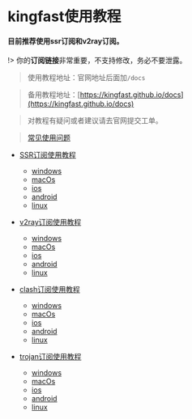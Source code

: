 # kingfast使用教程

#### 目前推荐使用ssr订阅和v2ray订阅。

<!-- <p class="tip">你的<strong>订阅链接</strong>非常重要，不支持修改，务必不要泄露。</p> -->

!> 你的**订阅链接**非常重要，不支持修改，务必不要泄露。

>使用教程地址：官网地址后面加`/docs`

>备用教程地址：[https://kingfast.github.io/docs](https://kingfast.github.io/docs)

> 对教程有疑问或者建议请去官网提交工单。

> [常见使用问题](https://www.zybuluo.com/hellozubuluo/note/1719955)

- [SSR订阅使用教程](/ssr/)
    - [windows](/ssr/windows.md)
    - [macOs](/ssr/macOs.md)
    - [ios](/ssr/ios.md)
    - [android](/ssr/android.md)
    - [linux](/ssr/linux.md)

- [v2ray订阅使用教程](/v2ray/)
    - [windows](/v2ray/windows.md)
    - [macOs](/v2ray/macOs.md)
    - [ios](/v2ray/ios.md)
    - [android](/v2ray/android.md)
    - [linux](/v2ray/linux.md)

- [clash订阅使用教程](/clash/)
    - [windows](/clash/windows.md)
    - [macOs](/clash/macOs.md)
    - [ios](/clash/ios.md)
    - [android](/clash/android.md)
    - [linux](/clash/linux.md)

- [trojan订阅使用教程](/trojan/)
    - [windows](/trojan/windows.md)
    - [macOs](/trojan/macOs.md)
    - [ios](/trojan/ios.md)
    - [android](/trojan/android.md)
    - [linux](/trojan/linux.md)